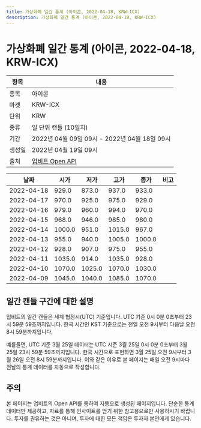 ```yaml
---
title: 가상화폐 일간 통계 (아이콘, 2022-04-18, KRW-ICX)
description: 가상화폐 일간 통계 (아이콘, 2022-04-18, KRW-ICX)
---
```



가상화폐 일간 통계 (아이콘, 2022-04-18, KRW-ICX)
===

|항목|내용|
|--|--|
|종목|아이콘|
|마켓|KRW-ICX|
|단위|KRW|
|종류|일 단위 캔들 (10일치)|
|기간|2022년 04월 09일 09시 - 2022년 04월 18일 09시|
|생성일|2022년 04월 19일 09시|
|출처|[업비트 Open API](https://docs.upbit.com)|


|날짜|시가|저가|고가|종가|비고|
|--|--|--|--|--|--|
|2022-04-18|929.0|873.0|937.0|933.0|    |
|2022-04-17|970.0|925.0|975.0|929.0|    |
|2022-04-16|979.0|960.0|994.0|970.0|    |
|2022-04-15|968.0|946.0|985.0|980.0|    |
|2022-04-14|1000.0|951.0|1015.0|967.0|    |
|2022-04-13|955.0|940.0|1005.0|1000.0|    |
|2022-04-12|928.0|907.0|975.0|955.0|    |
|2022-04-11|1035.0|914.0|1035.0|928.0|    |
|2022-04-10|1070.0|1025.0|1070.0|1030.0|    |
|2022-04-09|1045.0|1040.0|1085.0|1070.0|    |


일간 캔들 구간에 대한 설명
---


업비트의 일간 캔들은 세계 협정시(UTC) 기준입니다. 
UTC 기준 0시 0분 0초부터 23시 59분 59초까지입니다. 
한국 시간인 KST 기준으로는 전일 오전 9시부터 다음날 오전 8시 59분까지입니다. 


예를들면, UTC 기준 3월 25일 데이터는 UTC 시준 3월 25일 0시 0분 0초부터 3월 25일 23시 59분 59초까지입니다. 
한국 시간으로 표현하면 3월 25일 오전 9시부터 3월 26일 오전 8시 59분까지입니다. 
이와 같은 이유로 본 페이지는 매일 오전 9시마다 전날의 통계 데이터를 자동으로 작성합니다. 


주의
---


본 페이지는 업비트의 Open API를 통하여 자동으로 생성된 페이지입니다. 
단순한 통계 데이터만 제공하고, 자료를 통해 인사이트를 얻기 위한 참고용으로만 사용하시기 바랍니다. 
투자를 권유하는 것은 아니며, 투자에 대한 모든 책임은 투자자 본인에게 있습니다. 
